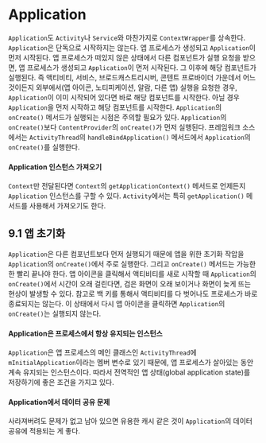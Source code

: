 # Application
`Application`도 `Activity`나 `Service`와 마찬가지로 `ContextWrapper`를 상속한다. `Application`은 단독으로 시작하지는 않는다. 앱 프로세스가 생성되고 `Application`이 먼저 시작된다. 앱 프로세스가 떠있지 않은 상태에서 다른 컴포넌트가 실행 요청을 받으면, 앱 프로세스가 생성되고 `Application`이 먼저 시작된다. 그 이후에 해당 컴포넌트가 실행된다. 즉 액티비티, 서비스, 브로드캐스트리시버, 콘텐트 프로바이더 가운데서 어느 것이든지 외부에서(앱 아이콘, 노티피케이션, 알람, 다른 앱) 실행을 요청한 경우, `Application`이 이미 시작되어 있다면 바로 해당 컴포넌트를 시작한다. 아닐 경우 `Application`을 먼저 시작하고 해당 컴포넌트를 시작한다. `Application`의 `onCreate()` 메서드가 실행되는 시점은 주의할 필요가 있다. `Application`의 `onCreate()`보다 `ContentProvider`의 `onCreate()`가 먼저 실행된다. 프레임워크 소스에서는 `ActivityThread`의 `handleBindApplication()` 메서드에서 `Application`의 `onCreate()`를 실행한다.

#### Application 인스턴스 가져오기
`Context`만 전달된다면 `Context`의 `getApplicationContext()` 메서드로 언제든지 `Application` 인스턴스를 구할 수 있다. `Activity`에서는 특히 `getApplication()` 메서드를 사용해서 가져오기도 한다.

## 9.1 앱 초기화
`Application`은 다른 컴포넌트보다 먼저 실행되기 때문에 앱을 위한 초기화 작압을 `Application`의 `onCreate()`에서 주로 실행한다. 그리고 `onCreate()` 메서드는 가능한 한 빨리 끝나야 한다. 앱 아이콘을 클릭해서 액티비티를 새로 시작할 때 `Application`의 `onCreate()`에서 시간이 오래 걸린다면, 검은 화면이 오래 보이거나 화면이 늦게 뜨는 현상이 발생할 수 있다. 참고로 백 키를 통해서 액티비티를 다 벗어나도 프로세스가 바로 종료되지는 않는다. 이 상태에서 다시 앱 아이콘을 클릭하면 `Application`의 `onCreate()`는 실행되지 않는다.

#### Application은 프로세스에서 항상 유지되는 인스턴스
`Application`은 앱 프로세스의 메인 클래스인 `ActivityThread`에 `mInitialApplication`이라는 멤버 변수로 있기 때문에, 앱 프로세스가 살아있는 동안 계속 유지되는 인스턴스이다. 따라서 전역적인 앱 상태(global application state)를 저장하기에 좋은 조건을 가지고 있다.

#### Application에서 데이터 공유 문제
사라져버려도 문제가 없고 남아 있으면 유용한 캐시 같은 것이 `Application`의 데이터 공유에 적용되는 게 좋다.
